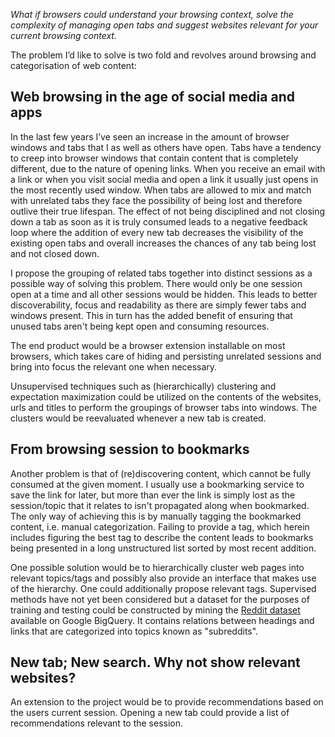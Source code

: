 *What if browsers could understand your browsing context, solve the complexity of managing open tabs and suggest websites relevant for your current browsing context.*

The problem I’d like to solve is two fold and revolves around browsing and categorisation of web content:

## Web browsing in the age of social media and apps
In the last few years I’ve seen an increase in the amount of browser windows and tabs that I as well as others have open. Tabs have a tendency to creep into browser windows that contain content that is completely different, due to the nature of opening links. When you receive an email with a link or when you visit social media and open a link it usually just opens in the most recently used window.
When tabs are allowed to mix and match with unrelated tabs they face the possibility of being lost and therefore outlive their true lifespan. The effect of not being disciplined and not closing down a tab as soon as it is truly consumed leads to a negative feedback loop where the addition of every new tab decreases the visibility of the existing open tabs and overall increases the chances of any tab being lost and not closed down.

I propose the grouping of related tabs together into distinct sessions as a possible way of solving this problem. There would only be one session open at a time and all other sessions would be hidden. This leads to better discoverability, focus and readability as there are simply fewer tabs and windows present. This in turn has the added benefit of ensuring that unused tabs aren't being kept open and consuming resources. 

The end product would be a browser extension installable on most browsers, which takes care of hiding and persisting unrelated sessions and bring into focus the relevant one when necessary.

Unsupervised techniques such as (hierarchically) clustering and expectation maximization could be utilized on the contents of the websites, urls and titles to perform the groupings of browser tabs into windows. The clusters would be reevaluated whenever a new tab is created.

## From browsing session to bookmarks
Another problem is that of (re)discovering content, which cannot be fully consumed at the given moment. I usually use a bookmarking service to save the link for later, but more than ever the link is simply lost as the session/topic that it relates to isn't propagated along when bookmarked. The only way of achieving this is by manually tagging the bookmarked content, i.e. manual categorization. Failing to provide a tag, which herein includes figuring the best tag to describe the content leads to bookmarks being presented in a long unstructured list sorted by most recent addition.

One possible solution would be to hierarchically cluster web pages into relevant topics/tags and possibly also provide an interface that makes use of the hierarchy. One could additionally propose relevant tags. Supervised methods have not yet been considered but a dataset for the purposes of training and testing could be constructed by mining the [Reddit dataset](https://bigquery.cloud.google.com/table/fh-bigquery:reddit_posts.full_corpus_201512) available on Google BigQuery. It contains relations between headings and links that are categorized into topics known as "subreddits".

## New tab; New search. Why not show relevant websites?
An extension to the project would be to provide recommendations based on the users current session. Opening a new tab could provide a list of recommendations relevant to the session.
